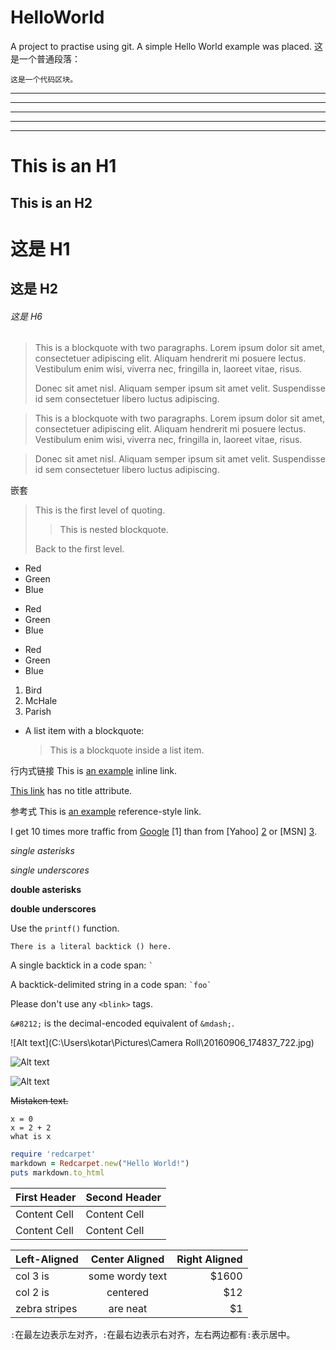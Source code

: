 # HelloWorld
A project to practise using git.
A simple Hello World example was placed.
这是一个普通段落：

    这是一个代码区块。
* * *

***

*****

- - -

---------------------------------------
This is an H1
=============

This is an H2
-------------
# 这是 H1

## 这是 H2

###### 这是 H6
> This is a blockquote with two paragraphs. Lorem ipsum dolor sit amet,
> consectetuer adipiscing elit. Aliquam hendrerit mi posuere lectus.
> Vestibulum enim wisi, viverra nec, fringilla in, laoreet vitae, risus.
>
> Donec sit amet nisl. Aliquam semper ipsum sit amet velit. Suspendisse
> id sem consectetuer libero luctus adipiscing.


> This is a blockquote with two paragraphs. Lorem ipsum dolor sit amet,
  consectetuer adipiscing elit. Aliquam hendrerit mi posuere lectus.
  Vestibulum enim wisi, viverra nec, fringilla in, laoreet vitae, risus.

> Donec sit amet nisl. Aliquam semper ipsum sit amet velit.
  Suspendisse id sem consectetuer libero luctus adipiscing.

嵌套
> This is the first level of quoting.
>
>> This is nested blockquote.
>
> Back to the first level.

*   Red
*   Green
*   Blue


+   Red
+   Green
+   Blue


-   Red
-   Green
-   Blue


1.  Bird
2.  McHale
3.  Parish


*   A list item with a blockquote:
    > This is a blockquote
    > inside a list item.

行内式链接
This is [an example](http://example.com/ "Title") inline link.

[This link](http://example.net/) has no title attribute.

参考式
This is [an example][id] reference-style link.

[id]: http://www.baidu.com/  "Optional Title Here"

I get 10 times more traffic from [Google] [1] than from
[Yahoo] [2] or [MSN] [3].

  [Google]: http://google.com/        "Google"
  [2]: http://search.yahoo.com/  "Yahoo Search"
  [3]: http://search.msn.com/    "MSN Search"

*single asterisks*

_single underscores_

**double asterisks**

__double underscores__

Use the `printf()` function.

``There is a literal backtick () here.``

A single backtick in a code span: `` ` ``

A backtick-delimited string in a code span: `` `foo` ``

Please don't use any `<blink>` tags.

`&#8212;` is the decimal-encoded equivalent of `&mdash;`.

![Alt text](C:\Users\kotar\Pictures\Camera Roll\20160906_174837_722.jpg)

![Alt text](http://www.mtr.bj.cn/images/x_yqlj_banner.png)

![Alt text][imgid]

[imgid]: C:\Users\kotar\Pictures\CameraRoll\ChMkJ1auyiSIdnO2AB7ek9x9APQAAH8rAGxbCMAHt6r886.jpg "Optional title attribute"

~~Mistaken text.~~

```
x = 0
x = 2 + 2
what is x
```

```ruby
require 'redcarpet'
markdown = Redcarpet.new("Hello World!")
puts markdown.to_html
```

First Header  | Second Header
------------- | -------------
Content Cell  | Content Cell
Content Cell  | Content Cell

| Left-Aligned  | Center Aligned  | Right Aligned |
| :------------ |:---------------:| -----:|
| col 3 is      | some wordy text | $1600 |
| col 2 is      | centered        |   $12 |
| zebra stripes | are neat        |    $1 |

`:`在最左边表示左对齐，`:`在最右边表示右对齐，左右两边都有`:`表示居中。
